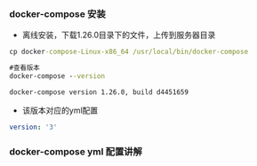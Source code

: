 ### docker-compose 安装

- 离线安装，下载1.26.0目录下的文件，上传到服务器目录

```cmd
cp docker-compose-Linux-x86_64 /usr/local/bin/docker-compose

#查看版本
docker-compose --version

docker-compose version 1.26.0, build d4451659

```

- 该版本对应的yml配置

```yaml
version: '3'
```


### docker-compose yml 配置讲解